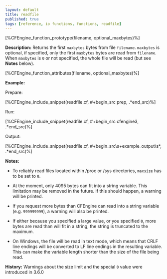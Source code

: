 ```yaml
---
layout: default
title: readfile
published: true
tags: [reference, io functions, functions, readfile]
---
```


[%CFEngine_function_prototype(filename, optional_maxbytes)%]

**Description:**
Returns the first `maxbytes` bytes from file `filename`.
`maxbytes` is optional, if specified, only the first `maxbytes` bytes are read from `filename`.
When `maxbytes` is `0` or not specified, the whole file will be read (but see **Notes** below).

[%CFEngine_function_attributes(filename, optional_maxbytes)%]

**Example:**

Prepare:

[%CFEngine_include_snippet(readfile.cf, #\+begin_src prep, .*end_src)%]

Run:

[%CFEngine_include_snippet(readfile.cf, #\+begin_src cfengine3, .*end_src)%]

Output:

[%CFEngine_include_snippet(readfile.cf, #\+begin_src\s+example_output\s*, .*end_src)%]

**Notes:**

* To reliably read files located within /proc or /sys directories,
`maxsize` has to be set to `0`.

* At the moment, only 4095 bytes can fit into a string variable.  This
limitation may be removed in the future.  If this should happen, a
warning will be printed.

* If you request more bytes than CFEngine can read into a string
variable (e.g. `999999999`), a warning will also be printed.

* If either because you specified a large value, or you specified `0`,
more bytes are read than will fit in a string, the string is
truncated to the maximum.

* On Windows, the file will be read in text mode, which means that
CRLF line endings will be converted to LF line endings in the
resulting variable. This can make the variable length shorter than the
size of the file being read.

**History:** Warnings about the size limit and the special `0` value were introduced in 3.6.0
